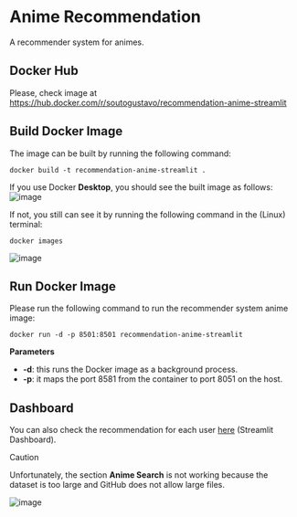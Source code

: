 # Anime Recommendation

A recommender system for animes.

## Docker Hub
Please, check image at https://hub.docker.com/r/soutogustavo/recommendation-anime-streamlit

## Build Docker Image

The image can be built by running the following command:

```console
docker build -t recommendation-anime-streamlit .
```

If you use Docker **Desktop**, you should see the built image as follows:
![image](https://github.com/soutogustavo/Recommendation-Anime-Streamlit/assets/9319823/bdb9e816-71fc-4580-84d5-eb07df1e73e6)

If not, you still can see it by running the following command in the (Linux) terminal:
```console
docker images
```
![image](https://github.com/soutogustavo/Recommendation-Anime-Streamlit/assets/9319823/5c0a89b9-033d-4d3a-b8ec-7c748bf47e8e)

## Run Docker Image

Please run the following command to run the recommender system anime image:
```console
docker run -d -p 8501:8501 recommendation-anime-streamlit
```
**Parameters**
 - **-d**: this runs the Docker image as a background process.
 - **-p**: it maps the port 8581 from the container to port 8051 on the host.

## Dashboard

You can also check the recommendation for each user [here](https://recommendation-anime-app-soutogustavo.streamlit.app/recommendation_user) (Streamlit Dashboard).

> [!CAUTION]
> Unfortunately, the section **Anime Search** is not working because the dataset is too large and GitHub does not allow large files. 

![image](https://github.com/soutogustavo/Recommendation-Anime-Streamlit/assets/9319823/bf08dea7-d592-4457-b6ba-cf32c0ee820a)


